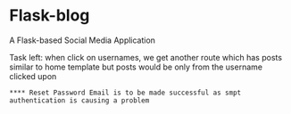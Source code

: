 # Flask-blog
A Flask-based Social Media Application

Task left:
    when click on usernames, we get another route which has posts similar to home template but posts would be only from the username clicked upon

    **** Reset Password Email is to be made successful as smpt authentication is causing a problem